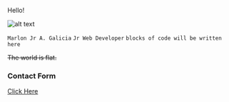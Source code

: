 Hello! 

![alt text](https://github.githubassets.com/images/icons/emoji/octocat.png)

`Marlon Jr A. Galicia`
`Jr Web Developer`
`blocks of code will be written here`

~~The world is flat.~~

<h3>Contact Form</h3>

[Click Here](https://jayrgal.github.io)

